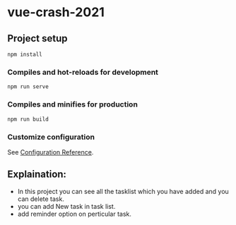 # vue-crash-2021

## Project setup
```
npm install
```

### Compiles and hot-reloads for development
```
npm run serve
```

### Compiles and minifies for production
```
npm run build
```

### Customize configuration
See [Configuration Reference](https://cli.vuejs.org/config/).

## Explaination:
- In this project you can see all the tasklist which you have added and you can delete task.
- you can add New task in task list.
- add reminder option on perticular task.
